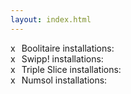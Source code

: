 ```yaml
---
layout: index.html
---
```

<style>
.delete-link {
margin-right: 10px
}
</style>
<div class="main">
<div><span class="delete-link" onclick="clear('boolitaire-installation'); return false;">x</span>Boolitaire installations:&nbsp;<span id="boolitaire-installation"></span></div>
<div><span class="delete-link" onclick="clear('swipp!-installation'); return false;">x</span>Swipp! installations:&nbsp;<span id="swipp!-installation"></span></div>
<div><span class="delete-link" onclick="clear('triple-installation'); return false;">x</span>Triple Slice installations:&nbsp;<span id="triple-slice-installation"></span></div>
<div><span class="delete-link" onclick="clear('numsol-installation'); return false;">x</span>Numsol installations:&nbsp;<span id="numsol-installation"></span></div>
</div>

<script>
  const clear = (app) => {
    const req = new XMLHttpRequest()
    req.open("GET", `https://flatbutton.co/deleteuids?app=${app}`)
    req.send()
    req.onreadystatechange = e => request(app)
  }
  const request = (app) => {
    const req = new XMLHttpRequest()
    req.open("GET", `https://flatbutton.co/uids?app=${app}`)
    req.send()
    document.getElementById(app).innerText = '...'
    req.onreadystatechange = e => document.getElementById(app).innerText = req.responseText
  }
  const repeat = fn => {
    try { fn() } catch(ignore) { }
    setInterval(() => {
      try { fn() } catch(ignore) { }
    }, 30000)
  }
  repeat(() => request('boolitaire-installation'))
  repeat(() => request('swipp!-installation'))
  repeat(() => request('triple-slice-installation'))
  repeat(() => request('numsol-installation'))
</script>
